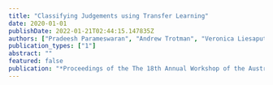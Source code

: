 ```yaml
---
title: "Classifying Judgements using Transfer Learning"
date: 2020-01-01
publishDate: 2022-01-21T02:44:15.147835Z
authors: ["Pradeesh Parameswaran", "Andrew Trotman", "Veronica Liesaputra", "David Eyers"]
publication_types: ["1"]
abstract: ""
featured: false
publication: "*Proceedings of the The 18th Annual Workshop of the Australasian Language Technology Association*"
---
```


